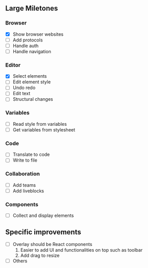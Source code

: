 

## Large Miletones

### Browser
  * [X] Show browser websites
  * [ ] Add protocols  
  * [ ] Handle auth
  * [ ] Handle navigation
### Editor
  * [X] Select elements
  * [ ] Edit element style
  * [ ] Undo redo
  * [ ] Edit text
  * [ ] Structural changes
### Variables
  * [ ] Read style from variables
  * [ ] Get variables from stylesheet
### Code
  * [ ] Translate to code
  * [ ] Write to file
### Collaboration
  * [ ] Add teams
  * [ ] Add liveblocks
### Components
  * [ ] Collect and display elements

## Specific improvements
* [ ] Overlay should be React components
   1. Easier to add UI and functionalities on top such as toolbar
   2. Add drag to resize
* [ ] Others